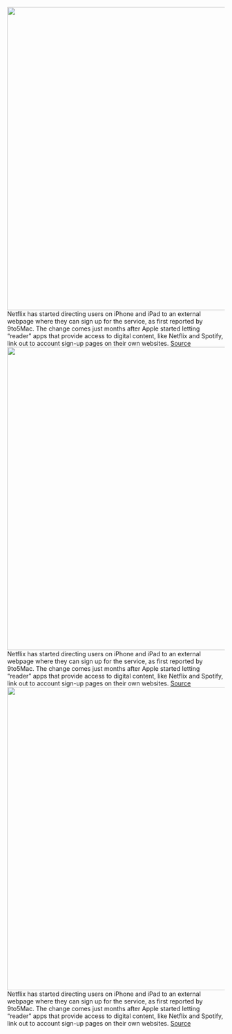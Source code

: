 <img src='https://cdn.vox-cdn.com/thumbor/ZuUFOWi4uu8Hswf_mg58z7Feqhg=/0x0:2360x1640/1200x800/filters:focal(992x632:1368x1008)/cdn.vox-cdn.com/uploads/chorus_image/image/71165572/netflix_ios_sign_up_changes.5.png' width='700px' /><br/>
Netflix has started directing users on iPhone and iPad to an external webpage where they can sign up for the service, as first reported by 9to5Mac. The change comes just months after Apple started letting “reader” apps that provide access to digital content, like Netflix and Spotify, link out to account sign-up pages on their own websites.
<a href='https://www.theverge.com/2022/7/23/23275298/netflix-apple-external-sign-up-link-iphone-ipad-app-store'> Source <a/><img src='https://cdn.vox-cdn.com/thumbor/ZuUFOWi4uu8Hswf_mg58z7Feqhg=/0x0:2360x1640/1200x800/filters:focal(992x632:1368x1008)/cdn.vox-cdn.com/uploads/chorus_image/image/71165572/netflix_ios_sign_up_changes.5.png' width='700px' /><br/>
Netflix has started directing users on iPhone and iPad to an external webpage where they can sign up for the service, as first reported by 9to5Mac. The change comes just months after Apple started letting “reader” apps that provide access to digital content, like Netflix and Spotify, link out to account sign-up pages on their own websites.
<a href='https://www.theverge.com/2022/7/23/23275298/netflix-apple-external-sign-up-link-iphone-ipad-app-store'> Source <a/><img src='https://cdn.vox-cdn.com/thumbor/ZuUFOWi4uu8Hswf_mg58z7Feqhg=/0x0:2360x1640/1200x800/filters:focal(992x632:1368x1008)/cdn.vox-cdn.com/uploads/chorus_image/image/71165572/netflix_ios_sign_up_changes.5.png' width='700px' /><br/>
Netflix has started directing users on iPhone and iPad to an external webpage where they can sign up for the service, as first reported by 9to5Mac. The change comes just months after Apple started letting “reader” apps that provide access to digital content, like Netflix and Spotify, link out to account sign-up pages on their own websites.
<a href='https://www.theverge.com/2022/7/23/23275298/netflix-apple-external-sign-up-link-iphone-ipad-app-store'> Source <a/>